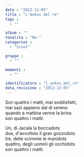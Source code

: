 ```yaml
---
date : "2012-12-05"
title : "L'Ankus del re"
tags : 
  - ""

album : ""
tonalita : "Re-"
categories : 
  - "Scout"

gruppo : 
  - ""

momenti : 
  - ""

identificatore : "l_ankus_del_re"
data_revisione : "2012-12-05"
---
```

  
  
Son quattro i matti, mai soddisfatti,  
mai sazi appieno dal dì sereno  
quando a mattina venne la brina  
son quattro i matti:  
  
  
  
Un, di Jacala la boccadots  
due, d'avvoltoio il gran gozzodots  
tre, delle scimmie le manidots  
quattro, degli uomini gli occhidots  
son quattro i matti.  
  
